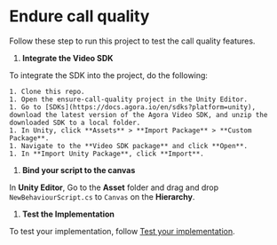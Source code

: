 # Endure call quality

Follow these step to run this project to test the call quality features.

1. **Integrate the Video SDK**

To integrate the SDK into the project, do the following:

    1. Clone this repo.
    1. Open the ensure-call-quality project in the Unity Editor.
    1. Go to [SDKs](https://docs.agora.io/en/sdks?platform=unity), download the latest version of the Agora Video SDK, and unzip the    downloaded SDK to a local folder.
    1. In Unity, click **Assets** > **Import Package** > **Custom Package**.
    1. Navigate to the **Video SDK package** and click **Open**.
    1. In **Import Unity Package**, click **Import**.

1. **Bind your script to the canvas**

In **Unity Editor**, Go to the **Asset** folder and drag and drop `NewBehaviourScript.cs` to `Canvas` on the **Hierarchy**.

1. **Test the Implementation**

To test your implementation, follow [Test your implementation](https://docs.agora.io/en/interactive-live-streaming/develop/ensure-channel-quality?platform=unity#test-your-implementation).